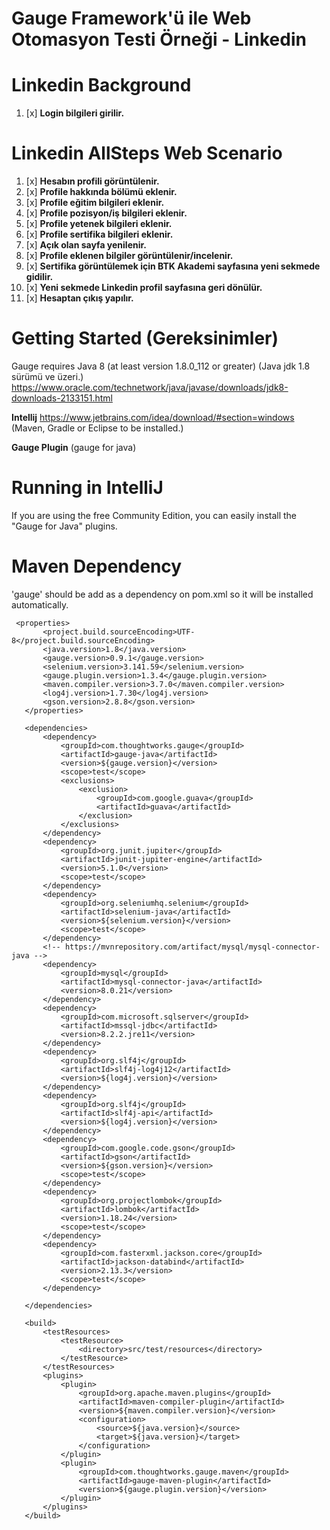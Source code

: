 # **Gauge Framework'ü ile Web Otomasyon Testi Örneği** **-** **Linkedin**
# Linkedin Background
1. [x] **Login bilgileri girilir.**

# Linkedin AllSteps Web Scenario
1. [x] **Hesabın profili görüntülenir.**
2. [x] **Profile hakkında bölümü eklenir.**
3. [x] **Profile eğitim bilgileri eklenir.**
4. [x] **Profile pozisyon/iş bilgileri eklenir.**
5. [x] **Profile yetenek bilgileri eklenir.**
6. [x] **Profile sertifika bilgileri eklenir.**
7. [x] **Açık olan sayfa yenilenir.**
8. [x] **Profile eklenen bilgiler görüntülenir/incelenir.**
9. [x] **Sertifika görüntülemek için BTK Akademi sayfasına yeni sekmede gidilir.**
10. [x] **Yeni sekmede Linkedin profil sayfasına geri dönülür.**
11. [x] **Hesaptan çıkış yapılır.**

 # Getting Started (Gereksinimler)
 Gauge requires Java 8 (at least version 1.8.0_112 or greater) (Java jdk 1.8 sürümü ve üzeri.)
 https://www.oracle.com/technetwork/java/javase/downloads/jdk8-downloads-2133151.html

 **Intellij**
 https://www.jetbrains.com/idea/download/#section=windows (Maven, Gradle or Eclipse to be installed.)

 **Gauge Plugin**
 (gauge for java)

 # Running in IntelliJ
 If you are using the free Community Edition, you can easily install the "Gauge for Java" plugins.

 # Maven Dependency
 'gauge' should be add as a dependency on pom.xml so it will be installed automatically.
 ```
  <properties>
        <project.build.sourceEncoding>UTF-8</project.build.sourceEncoding>
        <java.version>1.8</java.version>
        <gauge.version>0.9.1</gauge.version>
        <selenium.version>3.141.59</selenium.version>
        <gauge.plugin.version>1.3.4</gauge.plugin.version>
        <maven.compiler.version>3.7.0</maven.compiler.version>
        <log4j.version>1.7.30</log4j.version>
        <gson.version>2.8.8</gson.version>
    </properties>

    <dependencies>
        <dependency>
            <groupId>com.thoughtworks.gauge</groupId>
            <artifactId>gauge-java</artifactId>
            <version>${gauge.version}</version>
            <scope>test</scope>
            <exclusions>
                <exclusion>
                    <groupId>com.google.guava</groupId>
                    <artifactId>guava</artifactId>
                </exclusion>
            </exclusions>
        </dependency>
        <dependency>
            <groupId>org.junit.jupiter</groupId>
            <artifactId>junit-jupiter-engine</artifactId>
            <version>5.1.0</version>
            <scope>test</scope>
        </dependency>
        <dependency>
            <groupId>org.seleniumhq.selenium</groupId>
            <artifactId>selenium-java</artifactId>
            <version>${selenium.version}</version>
            <scope>test</scope>
        </dependency>
        <!-- https://mvnrepository.com/artifact/mysql/mysql-connector-java -->
        <dependency>
            <groupId>mysql</groupId>
            <artifactId>mysql-connector-java</artifactId>
            <version>8.0.21</version>
        </dependency>
        <dependency>
            <groupId>com.microsoft.sqlserver</groupId>
            <artifactId>mssql-jdbc</artifactId>
            <version>8.2.2.jre11</version>
        </dependency>
        <dependency>
            <groupId>org.slf4j</groupId>
            <artifactId>slf4j-log4j12</artifactId>
            <version>${log4j.version}</version>
        </dependency>
        <dependency>
            <groupId>org.slf4j</groupId>
            <artifactId>slf4j-api</artifactId>
            <version>${log4j.version}</version>
        </dependency>
        <dependency>
            <groupId>com.google.code.gson</groupId>
            <artifactId>gson</artifactId>
            <version>${gson.version}</version>
            <scope>test</scope>
        </dependency>
        <dependency>
            <groupId>org.projectlombok</groupId>
            <artifactId>lombok</artifactId>
            <version>1.18.24</version>
            <scope>test</scope>
        </dependency>
        <dependency>
            <groupId>com.fasterxml.jackson.core</groupId>
            <artifactId>jackson-databind</artifactId>
            <version>2.13.3</version>
            <scope>test</scope>
        </dependency>

    </dependencies>

    <build>
        <testResources>
            <testResource>
                <directory>src/test/resources</directory>
            </testResource>
        </testResources>
        <plugins>
            <plugin>
                <groupId>org.apache.maven.plugins</groupId>
                <artifactId>maven-compiler-plugin</artifactId>
                <version>${maven.compiler.version}</version>
                <configuration>
                    <source>${java.version}</source>
                    <target>${java.version}</target>
                </configuration>
            </plugin>
            <plugin>
                <groupId>com.thoughtworks.gauge.maven</groupId>
                <artifactId>gauge-maven-plugin</artifactId>
                <version>${gauge.plugin.version}</version>
            </plugin>
        </plugins>
    </build>





 ```
